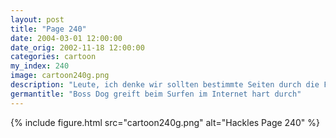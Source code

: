 ```yaml
---
layout: post
title: "Page 240"
date: 2004-03-01 12:00:00
date_orig: 2002-11-18 12:00:00
categories: cartoon
my_index: 240
image: cartoon240g.png
description: "Leute, ich denke wir sollten bestimmte Seiten durch die Firewall blocken. Habt ihr eine Log mit den \"unerlaubten\" Adressen, die die Angestellten aufgerufen haben www.hot-dogs.com www.bone-o-rama.com Quork Öh Ähm Das sind Kochseiten! Echt, nur Kochseiten Boss Dog Pete Percy"
germantitle: "Boss Dog greift beim Surfen im Internet hart durch"
---
```


{% include figure.html src="cartoon240g.png" alt="Hackles Page 240"  %}
